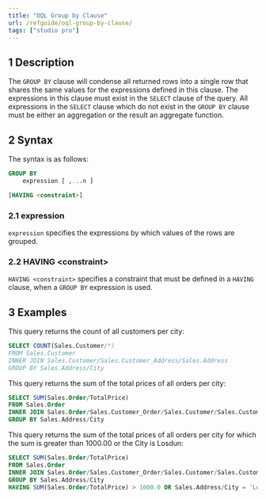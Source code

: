 ```yaml
---
title: "OQL Group by Clause"
url: /refguide/oql-group-by-clause/
tags: ["studio pro"]
---
```


## 1 Description

The `GROUP BY` clause will condense all returned rows into a single row that shares the same values for the expressions defined in this clause. The expressions in this clause must exist in the `SELECT` clause of the query. All expressions in the `SELECT` clause which do not exist in the `GROUP BY` clause must be either an aggregation or the result an aggregate function.

## 2 Syntax

The syntax is as follows:

```sql
GROUP BY
	expression [ ,...n ]

[HAVING <constraint>]
```

### 2.1 expression

`expression` specifies the expressions by which values of the rows are grouped.

### 2.2 HAVING \<constraint\>

`HAVING <constraint>` specifies a constraint that must be defined in a `HAVING` clause, when a `GROUP BY` expression is used.

## 3 Examples

This query returns the count of all customers per city:

```sql
SELECT COUNT(Sales.Customer/*)
FROM Sales.Customer
INNER JOIN Sales.Customer/Sales.Customer_Address/Sales.Address
GROUP BY Sales.Address/City
```

This query returns the sum of the total prices of all orders per city:

```sql
SELECT SUM(Sales.Order/TotalPrice)
FROM Sales.Order
INNER JOIN Sales.Order/Sales.Customer_Order/Sales.Customer/Sales.Customer_Address/Sales.Address
GROUP BY Sales.Address/City
```

This query returns the sum of the total prices of all orders per city for which the sum is greater than 1000.00 or the City is Losdun:

```sql
SELECT SUM(Sales.Order/TotalPrice)
FROM Sales.Order
INNER JOIN Sales.Order/Sales.Customer_Order/Sales.Customer/Sales.Customer_Address/Sales.Address
GROUP BY Sales.Address/City
HAVING SUM(Sales.Order/TotalPrice) > 1000.0 OR Sales.Address/City = 'Losdun'
```

